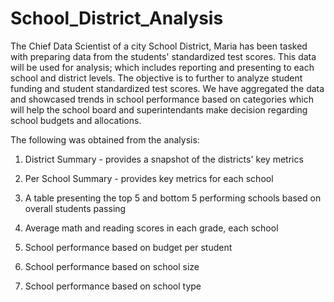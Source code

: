 # School_District_Analysis

The Chief Data Scientist of a city School District, Maria has been tasked with preparing data from the students' standardized test scores. This data will be used for analysis; which includes reporting and presenting to each school and district levels.
The objective is to further to analyze student funding and student standardized test scores. We have aggregated the data and showcased trends in school performance based on categories which will help the school board and superintendants make decision regarding school budgets and allocations.

The following was obtained from the analysis:

1. District Summary - provides a snapshot of the districts' key metrics

2. Per School Summary - provides key metrics for each school

3. A table presenting the top 5 and bottom 5 performing schools based on overall students passing

4. Average math and reading scores in each grade, each school

5. School performance based on budget per student

6. School performance based on school size

7. School performance based on school type
